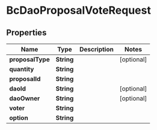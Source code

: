 
# BcDaoProposalVoteRequest

## Properties
Name | Type | Description | Notes
------------ | ------------- | ------------- | -------------
**proposalType** | **String** |  |  [optional]
**quantity** | **String** |  | 
**proposalId** | **String** |  | 
**daoId** | **String** |  |  [optional]
**daoOwner** | **String** |  |  [optional]
**voter** | **String** |  | 
**option** | **String** |  | 




